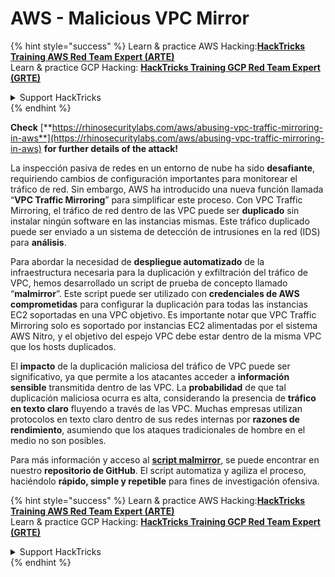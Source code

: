 # AWS - Malicious VPC Mirror

{% hint style="success" %}
Learn & practice AWS Hacking:<img src="../../../../.gitbook/assets/image (1).png" alt="" data-size="line">[**HackTricks Training AWS Red Team Expert (ARTE)**](https://training.hacktricks.xyz/courses/arte)<img src="../../../../.gitbook/assets/image (1).png" alt="" data-size="line">\
Learn & practice GCP Hacking: <img src="../../../../.gitbook/assets/image (2).png" alt="" data-size="line">[**HackTricks Training GCP Red Team Expert (GRTE)**<img src="../../../../.gitbook/assets/image (2).png" alt="" data-size="line">](https://training.hacktricks.xyz/courses/grte)

<details>

<summary>Support HackTricks</summary>

* Check the [**subscription plans**](https://github.com/sponsors/carlospolop)!
* **Join the** 💬 [**Discord group**](https://discord.gg/hRep4RUj7f) or the [**telegram group**](https://t.me/peass) or **follow** us on **Twitter** 🐦 [**@hacktricks\_live**](https://twitter.com/hacktricks\_live)**.**
* **Share hacking tricks by submitting PRs to the** [**HackTricks**](https://github.com/carlospolop/hacktricks) and [**HackTricks Cloud**](https://github.com/carlospolop/hacktricks-cloud) github repos.

</details>
{% endhint %}

**Check** [**https://rhinosecuritylabs.com/aws/abusing-vpc-traffic-mirroring-in-aws**](https://rhinosecuritylabs.com/aws/abusing-vpc-traffic-mirroring-in-aws) **for further details of the attack!**

La inspección pasiva de redes en un entorno de nube ha sido **desafiante**, requiriendo cambios de configuración importantes para monitorear el tráfico de red. Sin embargo, AWS ha introducido una nueva función llamada “**VPC Traffic Mirroring**” para simplificar este proceso. Con VPC Traffic Mirroring, el tráfico de red dentro de las VPC puede ser **duplicado** sin instalar ningún software en las instancias mismas. Este tráfico duplicado puede ser enviado a un sistema de detección de intrusiones en la red (IDS) para **análisis**.

Para abordar la necesidad de **despliegue automatizado** de la infraestructura necesaria para la duplicación y exfiltración del tráfico de VPC, hemos desarrollado un script de prueba de concepto llamado “**malmirror**”. Este script puede ser utilizado con **credenciales de AWS comprometidas** para configurar la duplicación para todas las instancias EC2 soportadas en una VPC objetivo. Es importante notar que VPC Traffic Mirroring solo es soportado por instancias EC2 alimentadas por el sistema AWS Nitro, y el objetivo del espejo VPC debe estar dentro de la misma VPC que los hosts duplicados.

El **impacto** de la duplicación maliciosa del tráfico de VPC puede ser significativo, ya que permite a los atacantes acceder a **información sensible** transmitida dentro de las VPC. La **probabilidad** de que tal duplicación maliciosa ocurra es alta, considerando la presencia de **tráfico en texto claro** fluyendo a través de las VPC. Muchas empresas utilizan protocolos en texto claro dentro de sus redes internas por **razones de rendimiento**, asumiendo que los ataques tradicionales de hombre en el medio no son posibles.

Para más información y acceso al [**script malmirror**](https://github.com/RhinoSecurityLabs/Cloud-Security-Research/tree/master/AWS/malmirror), se puede encontrar en nuestro **repositorio de GitHub**. El script automatiza y agiliza el proceso, haciéndolo **rápido, simple y repetible** para fines de investigación ofensiva.

{% hint style="success" %}
Learn & practice AWS Hacking:<img src="../../../../.gitbook/assets/image (1).png" alt="" data-size="line">[**HackTricks Training AWS Red Team Expert (ARTE)**](https://training.hacktricks.xyz/courses/arte)<img src="../../../../.gitbook/assets/image (1).png" alt="" data-size="line">\
Learn & practice GCP Hacking: <img src="../../../../.gitbook/assets/image (2).png" alt="" data-size="line">[**HackTricks Training GCP Red Team Expert (GRTE)**<img src="../../../../.gitbook/assets/image (2).png" alt="" data-size="line">](https://training.hacktricks.xyz/courses/grte)

<details>

<summary>Support HackTricks</summary>

* Check the [**subscription plans**](https://github.com/sponsors/carlospolop)!
* **Join the** 💬 [**Discord group**](https://discord.gg/hRep4RUj7f) or the [**telegram group**](https://t.me/peass) or **follow** us on **Twitter** 🐦 [**@hacktricks\_live**](https://twitter.com/hacktricks\_live)**.**
* **Share hacking tricks by submitting PRs to the** [**HackTricks**](https://github.com/carlospolop/hacktricks) and [**HackTricks Cloud**](https://github.com/carlospolop/hacktricks-cloud) github repos.

</details>
{% endhint %}
